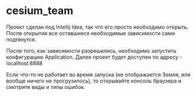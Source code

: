 # cesium_team
Проект сделан под Intellij Idea, так что его просто необходимо открыть.
После открытия все оставшиеся необходимые зависимости сами подтянутся.

После того, как зависимости разрешились, необходимо запустить конфигурацию Application.
Далее проект будет доступен по адресу - localhost:8888

Если что-то не работает во время запуска (не отображается Земля, или вообще ничего не прогрузилось), то
открывайте консоль браузера и смотрите виды и типы ошибок.
